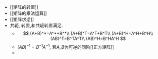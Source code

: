 - [[矩阵的转置]]
- [[矩阵的乘法运算]]
- [[矩阵求逆]]
- 共轭, 转置,和共轭转置满足:
	- $$
	  (A+B)^*=A^*+B^*\\
	  (A+B)^T=A^T+B^T\\
	  (A+B)^H=A^H+B^H\\
	  (AB)^T=B^TA^T\\
	  (AB)^H=B^HA^H
	  $$
	- $(AB)^{-1}=B^{-1}A^{-1}$, 若$A,B$为可逆的同阶[[正方矩阵]]
	-